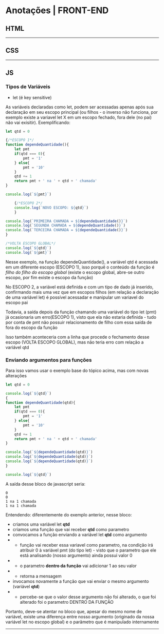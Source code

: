 # Anotações | FRONT-END

## HTML

---

## CSS

---

## JS

### Tipos de Variáveis

* let (é key sensitive)

As variáveis declaradas como let, podem ser acessadas apenas após sua declaração em seu escopo principal (ou filhos - o inverso não funciona, por exemplo existe a variavel let X em um escopo fechado, fora dele (no pai) não vai exisitir). Exemplificando:

```js
let qtd = 0

{/*ESCOPO 1*/
function dependeQuantidade(){
    let pmt
    if(qtd === 0){
        pmt = '1'
    } else{
        pmt = '10'
    }
    qtd += 1
    return pmt + ' na ' + qtd + ' chamada'
}

console.log(`${pmt}`)

    {/*ESCOPO 2*/
    console.log(`NOVO ESCOPO: ${qtd}`)
    }

console.log(`PRIMEIRA CHAMADA = ${dependeQuantidade()}`)
console.log(`SEGUNDA CHAMADA = ${dependeQuantidade()}`)
console.log(`TERCEIRA CHAMADA = ${dependeQuantidade()}`)
}

/*VOLTA ESCOPO GLOBAL*/
console.log(`${qtd}`)
console.log(`${pmt}`)
```

Nesse exemplo, na função dependeQuantidade(), a variável qtd é acessada em um diferente escopo (ESCOPO 1), isso porquê o conteúdo da função é *filho do filho do escopo global* (existe o escopo global, abre-se outro escopo, por fim existe o escopo da função)

No ESCOPO 2, a variável está definida e com um tipo de dado já inserido, confirmando mais uma vez que em escopos filhos (em relação a declaração de uma variável let) é possível acessadar e manipular um variavel do escopo pai

Todavia, a saída depois da função chamando uma variável do tipo let (pmt) já ocasionaria um erro(ESCOPO 1), visto que ela não estaria definida - tudo por conta de pmt não possuir relacionamento de filho com essa saída de fora do escopo da função

Isso também aconteceria com a linha que procede o fechamento desse escopo (VOLTA ESCOPO GLOBAL), mas não teria erro com relação a variável qtd

### Enviando argumentos para funções

Para isso vamos usar o exemplo base do tópico acima, mas com novas alterações

```js
let qtd = 0

console.log(`${qtd}`)
{
function dependeQuantidade(qtd){
    let pmt
    if(qtd === 0){
        pmt = '1'
    } else{
        pmt = '10'
    }
    qtd += 1
    return pmt + ' na ' + qtd + ' chamada'
}

console.log(`${dependeQuantidade(qtd)}`)
console.log(`${dependeQuantidade(qtd)}`)
console.log(`${dependeQuantidade(qtd)}`)
}

console.log(`${qtd}`)
```

A saída desse bloco de javascript seria:

```
0
0
1 na 1 chamada
1 na 1 chamada
```

Entendendo: diferentemente do exemplo anterior, nesse bloco:
* criamos uma variável let **qtd**
* criamos uma função que vai receber **qtd** como parametro
* convocamos a função enviando a variável let **qtd** como argumento
* * função vai receber essa variavel como parametro, na condição irá atribuir 0 à variável pmt (do tipo let) - visto que o parametro que ele está analisando (nosso argumento) ainda possui valor 0
* * o parametro **dentro da função** vai adicionar 1 ao seu valor
* * retorna a mensagem
* invocamos novamente a função que vai enviar o mesmo argumento (variável **qtd**)
* * percebe-se que o valor desse argumento não foi alterado, o que foi alterado foi o parametro DENTRO DA FUNÇÃO

Portanto, deve-se atentar no bloco que, apesar do mesmo nome de variável, existe uma diferença entre nosso argumento (originado da nossa variável let no escopo global) e o parâmetro que é manipulado internamente

---